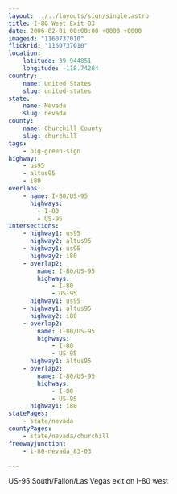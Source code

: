 ```yaml
---
layout: ../../layouts/sign/single.astro
title: I-80 West Exit 83
date: 2006-02-01 00:00:00 +0000 +0000
imageid: "1160737010"
flickrid: "1160737010"
location:
    latitude: 39.944851
    longitude: -118.74284
country:
    name: United States
    slug: united-states
state:
    name: Nevada
    slug: nevada
county:
    name: Churchill County
    slug: churchill
tags:
    - big-green-sign
highway:
    - us95
    - altus95
    - i80
overlaps:
    - name: I-80/US-95
      highways:
        - I-80
        - US-95
intersections:
    - highway1: us95
      highway2: altus95
    - highway1: us95
      highway2: i80
    - overlap2:
        name: I-80/US-95
        highways:
            - I-80
            - US-95
      highway1: us95
    - highway1: altus95
      highway2: i80
    - overlap2:
        name: I-80/US-95
        highways:
            - I-80
            - US-95
      highway1: altus95
    - overlap2:
        name: I-80/US-95
        highways:
            - I-80
            - US-95
      highway1: i80
statePages:
    - state/nevada
countyPages:
    - state/nevada/churchill
freewayjunction:
    - i-80-nevada_83-03

---
```

US-95 South/Fallon/Las Vegas exit on I-80 west